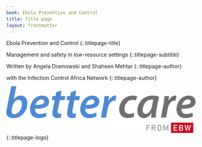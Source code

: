 ```yaml
---
book: Ebola Prevention and Control
title: Title page
layout: frontmatter
---
```


Ebola Prevention and Control
{:.titlepage-title}

Management and safety in low-resource settings
{:.titlepage-subtitle}

Written by Angela Dramowski and Shaheen Mehtar
{:.titlepage-author}

with the Infection Control Africa Network
{:.titlepage-author}

![Bettercare logo][logo]{:.titlepage-logo}

[logo]: images/bettercare-logo.svg "Bettercare logo"
